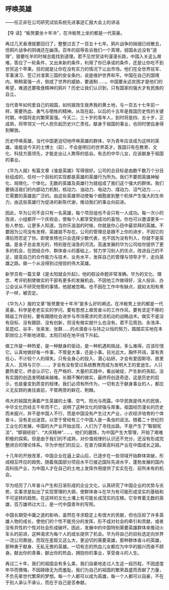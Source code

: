 ## 呼唤英雄

——任正非在公司研究试验系统先进事迹汇报大会上的讲话



【导  读】“板凳要坐十年冷”，在冷板凳上坐的都是一代英豪。



再过几天香港就要回归了，整整过去了一百五十七年。鸦片战争的硝烟已经散去，但鸦片战争的阴魂还在幽荡。百年的屈辱告诉我们一个真理，弱国永远没有“道理”，狼要吃羊的时候总能找到道理。君不见世贸谈判漫漫长路，中国入关这么艰难，答应了一轮条件，又出来新的条件，利用了你已承诺的条件，还是让你吃不到世贸这个苹果。目的就是让你在没有实力的情况下让出市场。他们在全世界驻军、军事演习、签订对准第三国的安全条约，说是维护世界和平。中国在自己的国境内，稍稍富强一点，倒成了世界的威胁，要遏制……。中国要永远贫困才是他们的希望，难道还要吸食精神的鸦片？历史让我们认识到，只有国家的强大才有民族的自立。

当代青年如何爱自己的祖国，如何报效生我养我的黄土地，与一百五十七年前一样，需要热血、勇气与牺牲的精神。从现在起，以后的十五年是我国历史性的关键时期，中国将走向繁荣富强。今天二、三十岁的青年人，到时将是四、五十岁，正成熟，将带领又一代人担负起历史兴亡责任。献身于祖国的事业，也同时使自身得到解放。

历史呼唤英雄，当代中国更迫切地呼唤英雄的群体，华为青年应该成为这样的英雄。谁能说今天的土博士（前），不会是明日的世界英才。我国只有在教育、文化、科技方面领先，才能走出让人欺辱的低谷。有志的中华儿女，应该献身于祖国的事业。

《华为人报》有篇文章《谁是英雄》写得很好。公司的总目标是由数千数万个分目标组成的，任何一个目标的实现都是英雄的英雄行为所为。我们不要把英雄神秘化、局限化、个体化。无数的英雄及英雄行为就组成了我们这个强大的群体。我们要搞活我们的内部动力机制，核动力、油动力、电动力、煤动力、沼气动力……，它需要的英雄是广泛的。由这些英雄带动使每个细胞直到整个机体产生强大的生命力，由这些英雄行为促进的新陈代谢，推动我们的事业向前进。

因此，华为公司不会只有一名英雄，每个项目组也不会只有一人成功。每一次小的改进，小组都开一个庆祝会，使每个人都享受到成功的喜悦。你也可以邀请更多一些人参加，让更多人知道。当你乐滋滋的时候，你就是你心目中最崇拜的英雄。不要因为公司没有发榜，英雄就不存在。公司的管理总是跟不上你的进步，不因它的滞后而否定了你。即使发榜也只会选择少数代表，也不因为没有列入，你就不是英雄。是金子总会发光的，特别是在湍急的河流。高速发展的华为公司给你提供了更多的机会，在团结合作、群体奋斗的基础上，努力学习别人的优点，改进自己的不足，提高自己的合作能力与技术、业务水平，发挥自己的管理与领导才干，走向英雄之路。做一个从没得到过授勋的伟大英雄。

新学员有一篇文章《是太阳就会升起》，他的假设命题非常准确。华为的文化、理念、考评机制使做实的干部有更多的发展机会。不因他工作做得好、没人投诉、办公会议从不研究他管的事情，他就被忽略。也不因在工作中有缺点，就如太阳有黑子一样，被否定。

《华为人》报的文章“板凳要坐十年冷”是多么好的阐述。在冷板凳上坐的都是一代英豪。科学是老老实实的学问，要有思想上艰苦奋斗的工作作风，要有坚定不移的精益工作目标，要有跟随社会进步与市场需求的灵活机动的战略战术。做实不是没有目标、没有跟踪、没有创新，但没有做实就什么也没有。君不见周劲、余浩泽、吴昆红、谷丰、张来发、张群……的点滴奋斗与持之以恒的努力，踏踏实实地在本职岗位上不断地进取，太阳已经在地平线下升起。

做工作是一种热爱，是一种献身的驱动，是一种机遇和挑战，多么难得，应该珍惜它。认真地做好每一件事，不管是大事，还是小事。目光远大，胸怀开阔，富有责任心，不计较个人的得失。只有全身心的投入、潜心钻研，才会有爱因斯坦、居里夫人、瓦特与贝尔……，才会有没有受过系统教育而成为发明大王的爱迪生。人只要热爱它，终会认识它，在严格的、大量的实践中，看出破绽，产生新的突起。没有实践的创造发明越来越难。长期不懈的做实，最终将创造奇迹，这是历史的启示，也是量变到质变的规律。我们必须有所作为，一切有志于献身事业的人，都应义无反顾的勇往直前，不管两旁的鲜花、荆棘。

伟大的祖国充满着产生英雄的土壤、空气、阳光与雨露。中华民族是伟大的民族，中华文化历经五千年而不亡，说明了这种文化的顽强与厚重。祖国经历漫长的历史而未振兴，并不是中国人不行，而是中国没有产生过大产业，小农经济培育的个体奋斗，没有走出迷宫。以至于曾经有三个中国人是一条虫的说法。随着二十世纪的工业化的发展，中国的大产业开始出现，人们为了寻找出路，不是产生了“鞍钢宪法”、“邯钢经验”、“大庆精神”……，他们的磨炼，为中国产生大管理，开始了艰难积极的探索。但是由于我们的不成熟，对价值规律的认识还不充分，还没有形成完整闭合的理论体系。华为步他们的后尘，在奋力探索高科技产业在中国成长之路。

十几年的开放改革，中国企业在逼上梁山后，已逐步在一些领域开始群体突破，形成相互呼应的趋势。随着我国部分项目水平已接近国际先进水平，蓬勃发展的国内高科技产业，为中国人才在自己的土地上发挥作用提供了实实在在、前所未有的机会。

华为经历了八年奋斗产生和日渐形成的企业文化，认真研究了中国企业的优势与劣势，实事求是拟出了实现管理的大纲，使群体奋斗在华为有可能形成坚实的基础和不可逆转的趋势。在这样的文化土壤上有可能长成茂实的庄稼。它孕育着无数的英雄，百万雄师过大江，是一代中国青年的写照。

中国长期受中庸之道的影响，虽然在寻求稳定上有很大的贡献，但也压抑了许多英雄人物的成长，使他们的个性不能充分的发挥，形不成对社会的牵引和贡献，或者没有共性的个性对社会形成破坏。因此，发展中的中国特别需要英雄群体来推动火车头的前进，这种渴求为每个人的成长提供了机会。华为将自己的目标选定向世界一流公司靠拢，而现在差距又这么大，更迫切的需要英雄，那种群体奋斗的英雄，那种勇于献身、无私无畏的英雄。一切有志的热血儿女都应为中华的振兴而奋不顾身。献出你的青春，献出你的热血，拥抱你的事业，享受奋斗的人生。

再过二十年，我们的祖国会有多么美，我们自豪地走过人生这一段历程，不因虚度年华而懊悔，不因碌碌无为而羞耻。我们为自己的祖国的繁荣昌盛而贡献了力量，不负先辈世代繁荣的梦想。每一个人都可以成为英雄，每一个人都可以自豪，不在于别人承认不承认，而在于自己是否奉献。
